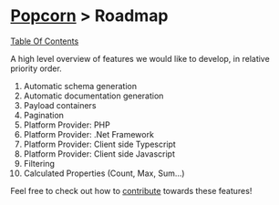 # [Popcorn](../README.md) > Roadmap

[Table Of Contents](TableOfContents.md)

A high level overview of features we would like to develop, in relative priority order.

1. Automatic schema generation
 2. Automatic documentation generation
3. Payload containers
 4.   Pagination  
2. Platform Provider: PHP
3. Platform Provider: .Net Framework
5. Platform Provider: Client side Typescript
6. Platform Provider: Client side Javascript
3. Filtering
4. Calculated Properties (Count, Max, Sum...)

Feel free to check out how to [contribute](Contributing.md) towards these features! 
